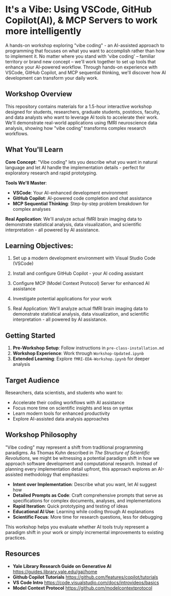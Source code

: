 # It's a Vibe: Using VSCode, GitHub Copilot(AI), & MCP Servers to work more intelligently

A hands-on workshop exploring "vibe coding" - an AI-assisted approach to programming that focuses on what you want to accomplish rather than how to implement it. No matter where you stand with 'vibe coding' – familiar territory or brand new concept – we'll work together to set up tools that enhance your AI-powered workflow. Through hands-on experience with VSCode, GitHub Copilot, and MCP sequential thinking, we'll discover how AI development can transform your daily work.

## Workshop Overview

This repository contains materials for a 1.5-hour interactive workshop designed for students, researchers, graduate students, postdocs, faculty, and data analysts who want to leverage AI tools to accelerate their work. We'll demonstrate real-world applications using fMRI neuroscience data analysis, showing how "vibe coding" transforms complex research workflows.

## What You'll Learn

**Core Concept**: "Vibe coding" lets you describe what you want in natural language and let AI handle the implementation details - perfect for exploratory research and rapid prototyping.

**Tools We'll Master**:
- **VSCode**: Your AI-enhanced development environment
- **GitHub Copilot**: AI-powered code completion and chat assistance  
- **MCP Sequential Thinking**: Step-by-step problem breakdown for complex analyses

**Real Application**: We'll analyze actual fMRI brain imaging data to demonstrate statistical analysis, data visualization, and scientific interpretation - all powered by AI assistance.

## Learning Objectives:

1. Set up a modern development environment with Visual Studio Code (VSCode)

2. Install and configure GitHub Copilot - your AI coding assistant

3. Configure MCP (Model Context Protocol) Server for enhanced AI assistance

4. Investigate potential applications for your work

5. Real Application: We'll analyze actual fMRI brain imaging data to demonstrate statistical analysis, data visualization, and scientific interpretation - all powered by AI assistance.

## Getting Started

1. **Pre-Workshop Setup**: Follow instructions in `pre-class-installation.md`
2. **Workshop Experience**: Work through `Workshop-Updated.ipynb` 
3. **Extended Learning**: Explore `fMRI-EDA-Workshop.ipynb` for deeper analysis

## Target Audience

Researchers, data scientists, and students who want to:
- Accelerate their coding workflows with AI assistance
- Focus more time on scientific insights and less on syntax
- Learn modern tools for enhanced productivity
- Explore AI-assisted data analysis approaches

## Workshop Philosophy
"Vibe coding" may represent a shift from traditional programming paradigms. As Thomas Kuhn described in *The Structure of Scientific Revolutions*, we might be witnessing a potential paradigm shift in how we approach software development and computational research. Instead of planning every implementation detail upfront, this approach explores an AI-assisted methodology that emphasizes:

- **Intent over Implementation**: Describe what you want, let AI suggest how
- **Detailed Prompts as Code**: Craft comprehensive prompts that serve as specifications for complex documents, analyses, and implementations
- **Rapid Iteration**: Quick prototyping and testing of ideas
- **Educational AI Use**: Learning while coding through AI explanations
- **Scientific Focus**: More time for research questions, less for debugging

This workshop helps you evaluate whether AI tools truly represent a paradigm shift in your work or simply incremental improvements to existing practices.


## Resources
- **Yale Library Research Guide on Generative AI** 
    https://guides.library.yale.edu/gai/home
- **Github Copilot Tutorials**
    https://github.com/features/copilot/tutorials
- **VS Code Intro**
    https://code.visualstudio.com/docs/introvideos/basics
- **Model Context Protocol**
    https://github.com/modelcontextprotocol
    
